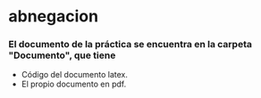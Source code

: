 # abnegacion

### El documento de la práctica se encuentra en la carpeta "Documento", que tiene
- Código del documento latex.
- El propio documento en pdf.

